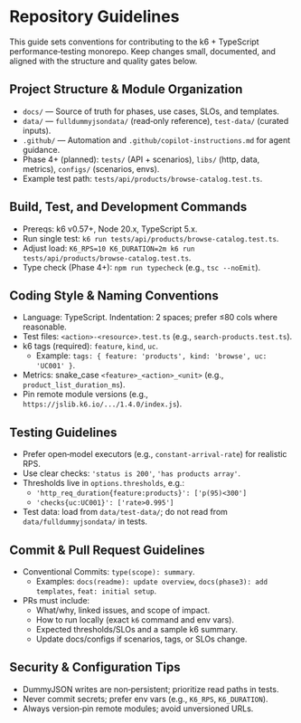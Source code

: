 # Repository Guidelines

This guide sets conventions for contributing to the k6 + TypeScript performance‑testing monorepo. Keep changes small, documented, and aligned with the structure and quality gates below.

## Project Structure & Module Organization
- `docs/` — Source of truth for phases, use cases, SLOs, and templates.
- `data/` — `fulldummyjsondata/` (read‑only reference), `test-data/` (curated inputs).
- `.github/` — Automation and `.github/copilot-instructions.md` for agent guidance.
- Phase 4+ (planned): `tests/` (API + scenarios), `libs/` (http, data, metrics), `configs/` (scenarios, envs).
- Example test path: `tests/api/products/browse-catalog.test.ts`.

## Build, Test, and Development Commands
- Prereqs: k6 v0.57+, Node 20.x, TypeScript 5.x.
- Run single test: `k6 run tests/api/products/browse-catalog.test.ts`.
- Adjust load: `K6_RPS=10 K6_DURATION=2m k6 run tests/api/products/browse-catalog.test.ts`.
- Type check (Phase 4+): `npm run typecheck` (e.g., `tsc --noEmit`).

## Coding Style & Naming Conventions
- Language: TypeScript. Indentation: 2 spaces; prefer ≤80 cols where reasonable.
- Test files: `<action>-<resource>.test.ts` (e.g., `search-products.test.ts`).
- k6 tags (required): `feature`, `kind`, `uc`.
  - Example: `tags: { feature: 'products', kind: 'browse', uc: 'UC001' }`.
- Metrics: snake_case `<feature>_<action>_<unit>` (e.g., `product_list_duration_ms`).
- Pin remote module versions (e.g., `https://jslib.k6.io/.../1.4.0/index.js`).

## Testing Guidelines
- Prefer open‑model executors (e.g., `constant-arrival-rate`) for realistic RPS.
- Use clear checks: `'status is 200'`, `'has products array'`.
- Thresholds live in `options.thresholds`, e.g.:
  - `'http_req_duration{feature:products}': ['p(95)<300']`
  - `'checks{uc:UC001}': ['rate>0.995']`
- Test data: load from `data/test-data/`; do not read from `data/fulldummyjsondata/` in tests.

## Commit & Pull Request Guidelines
- Conventional Commits: `type(scope): summary`.
  - Examples: `docs(readme): update overview`, `docs(phase3): add templates`, `feat: initial setup`.
- PRs must include:
  - What/why, linked issues, and scope of impact.
  - How to run locally (exact `k6` command and env vars).
  - Expected thresholds/SLOs and a sample k6 summary.
  - Update docs/configs if scenarios, tags, or SLOs change.

## Security & Configuration Tips
- DummyJSON writes are non‑persistent; prioritize read paths in tests.
- Never commit secrets; prefer env vars (e.g., `K6_RPS`, `K6_DURATION`).
- Always version‑pin remote modules; avoid unversioned URLs.

